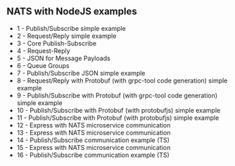 ## NATS with NodeJS examples

- 1 - Publish/Subscribe simple example
- 2 - Request/Reply simple example
- 3 - Core Publish-Subscribe
- 4 - Request-Reply
- 5 - JSON for Message Payloads
- 6 - Queue Groups
- 7 - Publish/Subscribe JSON simple example
- 8 - Request/Reply with Protobuf (with grpc-tool code generation) simple example
- 9 - Publish/Subscribe with Protobuf (with grpc-tool code generation) simple example
- 10 - Publish/Subscribe with Protobuf (with protobufjs) simple example
- 11 - Publish/Subscribe with Protobuf (with protobufjs) simple example
- 12 - Express with NATS microservice communication
- 13 - Express with NATS microservice communication
- 14 - Publish/Subscribe communication example (TS)
- 15 - Express with NATS microservice communication
- 16 - Publish/Subscribe communication example (TS)
